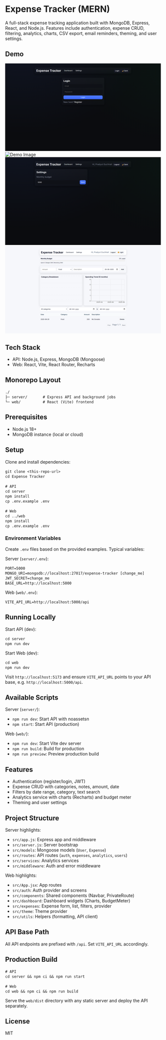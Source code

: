 # Expense Tracker (MERN)

A full-stack expense tracking application built with MongoDB, Express, React, and Node.js. Features include authentication, expense CRUD, filtering, analytics, charts, CSV export, email reminders, theming, and user settings.

## Demo

![Demo Image](assets/login.png)
![Demo Image](dashboard-b.png)
![Demo Image](assets/budget.png)
![Demo Image](assets/dasboard-w.png)

## Tech Stack
- API: Node.js, Express, MongoDB (Mongoose)
- Web: React, Vite, React Router, Recharts

## Monorepo Layout
```
./
├─ server/       # Express API and background jobs
└─ web/          # React (Vite) frontend
```

## Prerequisites
- Node.js 18+
- MongoDB instance (local or cloud)

## Setup
Clone and install dependencies:
```
git clone <this-repo-url>
cd Expense Tracker

# API
cd server
npm install
cp .env.example .env

# Web
cd ../web
npm install
cp .env.example .env
```

### Environment Variables

Create `.env` files based on the provided examples. Typical variables:

Server (`server/.env`):
```
PORT=5000
MONGO_URI=mongodb://localhost:27017/expense-tracker [change_me]
JWT_SECRET=change_me
BASE_URL=http://localhost:5000
```

Web (`web/.env`):
```
VITE_API_URL=http://localhost:5000/api
```

## Running Locally

Start API (dev):
```
cd server
npm run dev
```

Start Web (dev):
```
cd web
npm run dev
```

Visit `http://localhost:5173` and ensure `VITE_API_URL` points to your API base, e.g. `http://localhost:5000/api`.

## Available Scripts

Server (`server/`):
- `npm run dev`: Start API with noassetsn
- `npm start`: Start API (production)

Web (`web/`):
- `npm run dev`: Start Vite dev server
- `npm run build`: Build for production
- `npm run preview`: Preview production build

## Features
- Authentication (register/login, JWT)
- Expense CRUD with categories, notes, amount, date
- Filters by date range, category, text search
- Analytics service with charts (Recharts) and budget meter
- Theming and user settings

## Project Structure

Server highlights:
- `src/app.js`: Express app and middleware
- `src/server.js`: Server bootstrap
- `src/models`: Mongoose models (`User`, `Expense`)
- `src/routes`: API routes (`auth`, `expenses`, `analytics`, `users`)
- `src/services`: Analytics services
- `src/middleware`: Auth and error middleware

Web highlights:
- `src/App.jsx`: App routes
- `src/auth`: Auth provider and screens
- `src/components`: Shared components (Navbar, PrivateRoute)
- `src/dashboard`: Dashboard widgets (Charts, BudgetMeter)
- `src/expenses`: Expense form, list, filters, provider
- `src/theme`: Theme provider
- `src/utils`: Helpers (formatting, API client)

## API Base Path
All API endpoints are prefixed with `/api`. Set `VITE_API_URL` accordingly.

## Production Build
```
# API
cd server && npm ci && npm run start

# Web
cd web && npm ci && npm run build
```
Serve the `web/dist` directory with any static server and deploy the API separately.

## License
MIT
